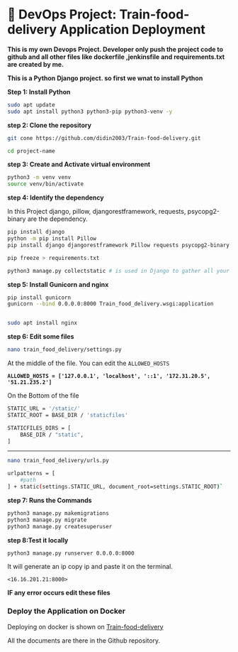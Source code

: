 # 🚀 **DevOps Project: Train-food-delivery Application Deployment**

**This is my own Devops Project. Developer only push the project code to github and all other files like dockerfile ,jenkinsfile and requirements.txt are created by me.**


**This is a Python Django project. so first we wnat to install Python**

**Step 1: Install Python**


```bash
sudo apt update
sudo apt install python3 python3-pip python3-venv -y
```

**step 2: Clone the repository**

```bash
git cone https://github.com/didin2003/Train-food-delivery.git
```

```bash
cd project-name
```
**step 3: Create and Activate virtual environment**

```bash
python3 -m venv venv
source venv/bin/activate
```

**step 4: Identify the dependency**

In this Project  django, pillow, djangorestframework, requests, psycopg2-binary are the dependency.

```bash
pip install django
python -m pip install Pillow
pip install django djangorestframework Pillow requests psycopg2-binary
```


```bash
pip freeze > requirements.txt
```


```bash
python3 manage.py collectstatic # is used in Django to gather all your static files (CSS, JS, images, etc.) from your apps into a single directory so they can be served efficiently in production (usually by Nginx or a CDN).
```

**step 5: Install Gunicorn and nginx**

```bash
pip install gunicorn
gunicorn --bind 0.0.0.0:8000 Train_food_delivery.wsgi:application


sudo apt install nginx
```



**step 6: Edit some files**


```bash
nano train_food_delivery/settings.py
```

At the middle of the file. You can edit the `ALLOWED_HOSTS`


**`ALLOWED_HOSTS = ['127.0.0.1', 'localhost', '::1', '172.31.20.5', '51.21.235.2']`**


On the Bottom of the file


```bash
STATIC_URL = '/static/'
STATIC_ROOT = BASE_DIR / 'staticfiles'

STATICFILES_DIRS = [
    BASE_DIR / "static",
]
```


-----------------------------------------------------------------------------------------



```bash
nano train_food_delivery/urls.py
```


```bash
urlpatterns = [
    #path
] + static(settings.STATIC_URL, document_root=settings.STATIC_ROOT)`
```
**step 7: Runs the Commands**

```bash
python3 manage.py makemigrations
python3 manage.py migrate
python3 manage.py createsuperuser
```


**step 8:Test it locally**


```bash
python3 manage.py runserver 0.0.0.0:8000
```

It will generate an ip copy ip and paste it on the terminal.

`<16.16.201.21:8000>`

**IF any error occurs edit these files** 


### **Deploy the Application on Docker** 


Deploying on docker is shown on [Train-food-delivery](https://github.com/didin8080/Train-food-delivery.git) 

All the documents are there in the Github repository.



